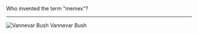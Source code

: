 Who invented the term "memex"?

---

![Vannevar Bush](https://upload.wikimedia.org/wikipedia/commons/thumb/e/ea/Vannevar_Bush_portrait.jpg/330px-Vannevar_Bush_portrait.jpg)
Vannevar Bush
